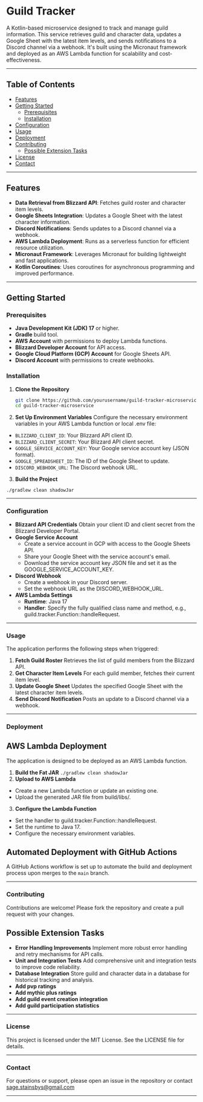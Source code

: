 # Guild Tracker

A Kotlin-based microservice designed to track and manage guild information. This service retrieves guild and character data, updates a Google Sheet with the latest item levels, and sends notifications to a Discord channel via a webhook. It's built using the Micronaut framework and deployed as an AWS Lambda function for scalability and cost-effectiveness.

---

## Table of Contents

- [Features](#features)
- [Getting Started](#getting-started)
    - [Prerequisites](#prerequisites)
    - [Installation](#installation)
- [Configuration](#configuration)
- [Usage](#usage)
- [Deployment](#deployment)
- [Contributing](#contributing)
    - [Possible Extension Tasks](#possible-extension-tasks)
- [License](#license)
- [Contact](#contact)

---

## Features

- **Data Retrieval from Blizzard API**: Fetches guild roster and character item levels.
- **Google Sheets Integration**: Updates a Google Sheet with the latest character information.
- **Discord Notifications**: Sends updates to a Discord channel via a webhook.
- **AWS Lambda Deployment**: Runs as a serverless function for efficient resource utilization.
- **Micronaut Framework**: Leverages Micronaut for building lightweight and fast applications.
- **Kotlin Coroutines**: Uses coroutines for asynchronous programming and improved performance.

---

## Getting Started

### Prerequisites

- **Java Development Kit (JDK) 17** or higher.
- **Gradle** build tool.
- **AWS Account** with permissions to deploy Lambda functions.
- **Blizzard Developer Account** for API access.
- **Google Cloud Platform (GCP) Account** for Google Sheets API.
- **Discord Account** with permissions to create webhooks.

### Installation

1. **Clone the Repository**

   ```bash
   git clone https://github.com/yourusername/guild-tracker-microservice.git
   cd guild-tracker-microservice

2. **Set Up Environment Variables**
Configure the necessary environment variables in your AWS Lambda function or local .env file:

* ``BLIZZARD_CLIENT_ID``: Your Blizzard API client ID.
* ``BLIZZARD_CLIENT_SECRET``: Your Blizzard API client secret.
* ``GOOGLE_SERVICE_ACCOUNT_KEY``: Your Google service account key (JSON format).
* ``GOOGLE_SPREADSHEET_ID``: The ID of the Google Sheet to update.
* ``DISCORD_WEBHOOK_URL``: The Discord webhook URL.

3. **Build the Project** 

```./gradlew clean shadowJar```

---

### Configuration

* **Blizzard API Credentials**
Obtain your client ID and client secret from the Blizzard Developer Portal.
* **Google Service Account**
  * Create a service account in GCP with access to the Google Sheets API.
  * Share your Google Sheet with the service account's email.
  * Download the service account key JSON file and set it as the GOOGLE_SERVICE_ACCOUNT_KEY.
* **Discord Webhook**
  * Create a webhook in your Discord server.
  * Set the webhook URL as the DISCORD_WEBHOOK_URL.
* **AWS Lambda Settings**
  * **Runtime**: Java 17
  * **Handler**: Specify the fully qualified class name and method, e.g., guild.tracker.Function::handleRequest.

---

### Usage

The application performs the following steps when triggered:

1. **Fetch Guild Roster**
Retrieves the list of guild members from the Blizzard API.
2. **Get Character Item Levels**
For each guild member, fetches their current item level.
3. **Update Google Sheet**
Updates the specified Google Sheet with the latest character item levels.
4. **Send Discord Notification**
Posts an update to a Discord channel via a webhook.

---

### Deployment

## AWS Lambda Deployment
The application is designed to be deployed as an AWS Lambda function.

1. **Build the Fat JAR**
```./gradlew clean shadowJar```
2. **Upload to AWS Lambda**
* Create a new Lambda function or update an existing one.
* Upload the generated JAR file from build/libs/.
3. **Configure the Lambda Function**
* Set the handler to guild.tracker.Function::handleRequest.
* Set the runtime to Java 17.
* Configure the necessary environment variables.

## Automated Deployment with GitHub Actions
A GitHub Actions workflow is set up to automate the build and deployment process upon merges to the ``main`` branch.

--- 

### Contributing

Contributions are welcome! Please fork the repository and create a pull request with your changes.

## Possible Extension Tasks
* **Error Handling Improvements**
Implement more robust error handling and retry mechanisms for API calls.
* **Unit and Integration Tests**
Add comprehensive unit and integration tests to improve code reliability.
* **Database Integration**
Store guild and character data in a database for historical tracking and analysis.
* **Add pvp ratings** 
* **Add mythic plus ratings**
* **Add guild event creation integration**
* **Add guild participation statistics**

---

### License

This project is licensed under the MIT License. See the LICENSE file for details.

---

### Contact

For questions or support, please open an issue in the repository or contact sage.stainsbys@gmail.com

---

